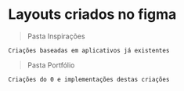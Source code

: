 # Layouts criados no figma 

> Pasta Inspirações
 
    Criações baseadas em aplicativos já existentes
    
> Pasta Portfólio 
   
    Criações do 0 e implementações destas criações
